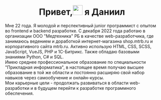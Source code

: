 <h1 align="center">Привет,<img src="https://github.com/blackcater/blackcater/raw/main/images/Hi.gif" height="32"/> я Даниил
</h1>
<a>Мне 22 года. Я молодой и перспективный junior программист с опытом во frontend и backend разработке. С декабря 2022 года работаю в организации ООО "Медтехника" РБ в качестве web-разработчика, 
где занимаюсь ведением и доработкой интернет-магазина shop.mtrb.ru и корпоративного сайта mtrb.ru. Активно использую HTML, CSS, SCSS, JavaScript, VueJS, PHP и 1C-Битрикс. Также обладаю базовыми знаниями Python, C# и SQL.</a><br>
<a>Имею среднее профессиональное образование по специальности "Прикладная информатика", в настоящее время получаю высшее образование в той же области и постоянно расширяю свой набор навыков через самообучение и онлайн-курсы.</a><br>
<a>Мои карьерные цели - продолжать развиваться в области web-разработки и в будущем перейти к разработке программного обеспечения.</a>
<!---
Hramulay/Hramulay is a ✨ special ✨ repository because its `README.md` (this file) appears on your GitHub profile.
You can click the Preview link to take a look at your changes.
--->
